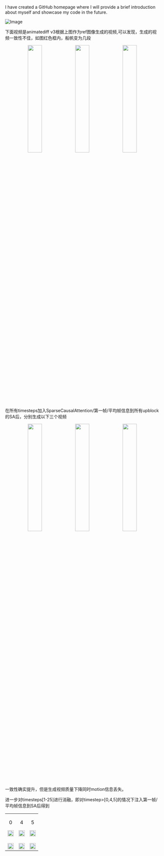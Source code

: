 I have created a GitHub homepage where I will provide a brief introduction about myself and showcase my code in the future.

![Image](https://github.com/users/vancyland/projects/1/assets/127710303/70f74ee3-ec0f-488a-a8ca-1855f50eea5c)

下面视频是animatediff v3根据上图作为ref图像生成的视频,可以发现，生成的视频一致性不佳，如图红色框内，船帆变为几段

<div align="center">
  <img src="https://github.com/users/vancyland/projects/1/assets/127710303/7582daea-9214-4193-9e40-a7691c5e05f9" width="30%"/>
  <img src="https://github.com/users/vancyland/projects/1/assets/127710303/7c06b544-c669-481c-9aea-75dd85ed0689" width="30%"/>
  <img src="https://github.com/users/vancyland/projects/1/assets/127710303/a2dca508-d084-4451-9e2a-b25d82344073" width="30%"/>
</div>

在所有timesteps加入SparseCausalAttention/第一帧/平均帧信息到所有upblock的SA后，分别生成以下三个视频

<div align="center">
  <img src="https://github.com/users/vancyland/projects/1/assets/127710303/d51b43b5-9a86-42e4-b971-f9f5e4415f54" width="30%"/>
  <img src="https://github.com/users/vancyland/projects/1/assets/127710303/4028b16c-117e-481d-aceb-7edb6722fd0e" width="30%"/>
  <img src="https://github.com/users/vancyland/projects/1/assets/127710303/1c5c79b0-bb3e-4547-a166-87edc57b260b" width="30%"/>
</div>

一致性确实提升，但是生成视频质量下降同时motion信息丢失。

进一步对timesteps[1-25]进行消融，即对timestep>[0,4,5]的情况下注入第一帧/平均帧信息到SA后得到

<table>
  <tr>
    <td align="center">
      <p>0</p>
      <img src="https://github.com/vancyland/vancyland.github.io/assets/127710303/076cf87d-a193-404b-bd2e-451ba48b2874" width="100%">
    </td>
    <td align="center">
      <p>4</p>
      <img src="https://github.com/vancyland/vancyland.github.io/assets/127710303/a153ee1c-2688-442d-bad9-dd1645adcc7e" width="100%">
    </td>
    <td align="center">
      <p>5</p>
      <img src="https://github.com/vancyland/vancyland.github.io/assets/127710303/e52309a8-4f7a-4f43-8132-e6cf1b3e3d62" width="100%">
    </td>
  </tr>
  <tr>
    <td align="center">
      <p></p>
      <img src="https://github.com/vancyland/vancyland.github.io/assets/127710303/7443ea6f-dfb0-404a-ac77-c71309415445" width="100%">
    </td>
    <td align="center">
      <p></p>
      <img src="https://github.com/vancyland/vancyland.github.io/assets/127710303/cfdac4a6-d039-49a5-9c19-6dcefb9b3c44" width="100%">
    </td>
    <td align="center">
      <p></p>
      <img src="https://github.com/vancyland/vancyland.github.io/assets/127710303/b3f4faa9-0ea3-43f7-b4c3-3c33ecf8df9a" width="100%">
    </td>
  </tr>
</table>











